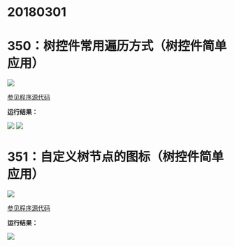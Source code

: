 # 20180301

# 350：树控件常用遍历方式（树控件简单应用）

<img src="http://image.renkaigis.com/keepcoding/2018030101.png">

<a href="https://github.com/renkaigis/KeepCoding/tree/master/2018/03/01" target="_blank">参见程序源代码</a>

**运行结果：**

<img src="http://image.renkaigis.com/keepcoding/2018030102.png">

<img src="http://image.renkaigis.com/keepcoding/2018030103.png">

# 351：自定义树节点的图标（树控件简单应用）

<img src="http://image.renkaigis.com/keepcoding/2018030104.png">

<a href="https://github.com/renkaigis/KeepCoding/tree/master/2018/03/01" target="_blank">参见程序源代码</a>

**运行结果：**

<img src="http://image.renkaigis.com/keepcoding/2018030105.png">

